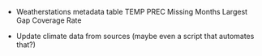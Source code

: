 - Weatherstations metadata table
                    TEMP    PREC
  Missing Months
  Largest Gap
  Coverage Rate

- Update climate data from sources (maybe even a script that automates that?)
